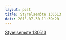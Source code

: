 ```yaml
---
layout: post
title: Styrelsemöte 130513
date: 2013-07-30 11:39:20
---
```


<a href="/assets/2013/07/Styrelsemöte-130513.docx">Styrelsemöte 130513</a>